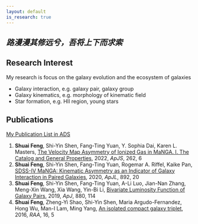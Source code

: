 ```yaml
---
layout: default
is_research: true
---
```


## ***路漫漫其修远兮，吾将上下而求索***

## Research Interest

My research is focus on the galaxy evolution and the ecosystem of galaxies 
- Galaxy interaction, e.g. galaxy pair, galaxy group
- Galaxy kinematics, e.g. morphology of kinematic field
- Star formation, e.g. HII region, young stars

## Publications

[My Publication List in ADS](https://ui.adsabs.harvard.edu/user/libraries/Q_B15QrhSuyevVM7sqkXPQ)

1. **Shuai Feng**, Shi-Yin Shen, Fang-Ting Yuan, Y. Sophia Dai, Karen L. Masters, [The Velocity Map Asymmetry of Ionized Gas in MaNGA. I. The Catalog and General Properties](https://ui.adsabs.harvard.edu/abs/2022arXiv220706050F/abstract), 2022, *ApJS*, 262, 6
2. **Shuai Feng**, Shi-Yin Shen, Fang-Ting Yuan, Rogemar A. Riffel, Kaike Pan, [SDSS-IV MaNGA: Kinematic Asymmetry as an Indicator of Galaxy Interaction in Paired Galaxies](https://ui.adsabs.harvard.edu/abs/2020ApJ...892L..20F/abstract), 2020, *ApJL*, 892, 20
3. **Shuai Feng**, Shi-Yin Shen, Fang-Ting Yuan, A-Li Luo, Jian-Nan Zhang, Meng-Xin Wang, Xia Wang, Yin-Bi Li, [Bivariate Luminosity Function of Galaxy Pairs](https://ui.adsabs.harvard.edu/abs/2019ApJ...880..114F/abstract), 2019, *ApJ*, 880, 114
4. **Shuai Feng**, Zheng-Yi Shao, Shi-Yin Shen, Maria Argudo-Fernandez, Hong Wu, Man-I Lam, Ming Yang, [An isolated compact galaxy triplet](https://ui.adsabs.harvard.edu/abs/2016RAA....16...72F/abstract), 2016, *RAA*, 16, 5

